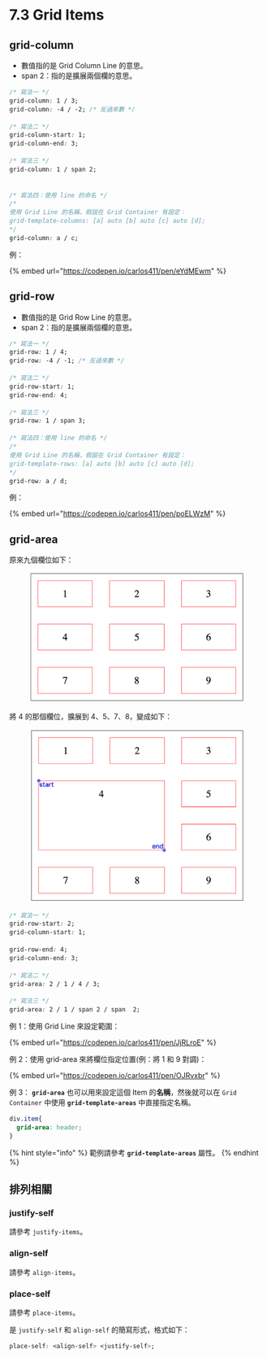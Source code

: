 # 7.3 Grid Items

## grid-column

* 數值指的是 Grid Column Line 的意思。
* span 2：指的是擴展兩個欄的意思。

```css
/* 寫法一 */
grid-column: 1 / 3;
grid-column: -4 / -2; /* 反過來數 */

/* 寫法二 */
grid-column-start: 1;
grid-column-end: 3;

/* 寫法三 */
grid-column: 1 / span 2;


/* 寫法四：使用 line 的命名 */
/*
使用 Grid Line 的名稱，假設在 Grid Container 有設定：
grid-template-columns: [a] auto [b] auto [c] auto [d];
*/
grid-column: a / c;
```

例：

{% embed url="https://codepen.io/carlos411/pen/eYdMEwm" %}



## grid-row

* 數值指的是 Grid Row Line 的意思。
* span 2：指的是擴展兩個欄的意思。

```css
/* 寫法一 */
grid-row: 1 / 4;
grid-row: -4 / -1; /* 反過來數 */

/* 寫法二 */
grid-row-start: 1;
grid-row-end: 4;

/* 寫法三 */
grid-row: 1 / span 3;

/* 寫法四：使用 line 的命名 */
/*
使用 Grid Line 的名稱，假設在 Grid Container 有設定：
grid-template-rows: [a] auto [b] auto [c] auto [d];
*/
grid-row: a / d;
```

例：

{% embed url="https://codepen.io/carlos411/pen/poELWzM" %}



## grid-area

原來九個欄位如下：

<figure><img src="../.gitbook/assets/grid_nine_boxes.png" alt=""><figcaption></figcaption></figure>

將 4 的那個欄位，擴展到 4、5、7、8，變成如下：

<figure><img src="../.gitbook/assets/grid_area_combine.png" alt=""><figcaption></figcaption></figure>



```css
/* 寫法一 */
grid-row-start: 2;
grid-column-start: 1;
  
grid-row-end: 4;
grid-column-end: 3;

/* 寫法二 */
grid-area: 2 / 1 / 4 / 3;

/* 寫法三 */
grid-area: 2 / 1 / span 2 / span  2;
```



例 1：使用 Grid Line 來設定範圍：

{% embed url="https://codepen.io/carlos411/pen/JjRLroE" %}



例 2：使用 grid-area 來將欄位指定位置(例：將 1 和 9 對調)：

{% embed url="https://codepen.io/carlos411/pen/OJRvxbr" %}



例 3： **`grid-area`** 也可以用來設定這個 Item 的**名稱**，然後就可以在 `Grid Container` 中使用 **`grid-template-areas`** 中直接指定名稱。

```css
div.item{
  grid-area: header;
}
```

{% hint style="info" %}
範例請參考 **`grid-template-areas`** 屬性。
{% endhint %}



## 排列相關



### justify-self

請參考 `justify-items`。



### align-self

請參考 `align-items`。



### place-self

請參考 `place-items`。

是 `justify-self` 和 `align-self` 的簡寫形式，格式如下：

```css
place-self: <align-self> <justify-self>;
```



